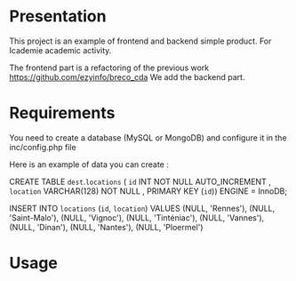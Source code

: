 # Presentation

This project is an example of frontend and backend simple product. For Icademie academic activity.

The frontend part is a refactoring of the previous work https://github.com/ezyinfo/breco_cda
We add the backend part.


# Requirements

You need to create a database (MySQL or MongoDB) and configure it in the inc/config.php file

Here is an example of data you can create :

CREATE TABLE `dest`.`locations` ( `id` INT NOT NULL AUTO_INCREMENT , `location` VARCHAR(128) NOT NULL , PRIMARY KEY (`id`)) ENGINE = InnoDB; 

INSERT INTO `locations` (`id`, `location`) VALUES (NULL, 'Rennes'), (NULL, 'Saint-Malo'), (NULL, 'Vignoc'), (NULL, 'Tinténiac'), (NULL, 'Vannes'), (NULL, 'Dinan'), (NULL, 'Nantes'), (NULL, 'Ploermel')


# Usage



